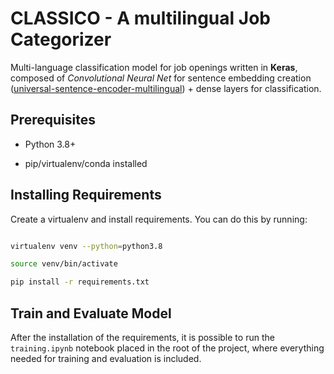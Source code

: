 # CLASSICO - A multilingual Job Categorizer

Multi-language classification model for job openings written in **Keras**, composed of _Convolutional Neural Net_ for sentence embedding creation ([universal-sentence-encoder-multilingual](https://tfhub.dev/google/universal-sentence-encoder-multilingual/3)) + dense layers for classification.

## Prerequisites

- Python 3.8+

- pip/virtualenv/conda installed

## Installing Requirements

Create a virtualenv and install requirements. You can do this by running:

```bash

virtualenv venv --python=python3.8

source venv/bin/activate

pip install -r requirements.txt

```

## Train and Evaluate Model

After the installation of the requirements, it is possible to run the `training.ipynb` notebook placed in the root of the project, where everything needed for training and evaluation is included.
